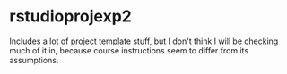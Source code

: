 # rstudioprojexp2

Includes a lot of project template stuff, but I don't think I will be checking much of it in,
because course instructions seem to differ from its assumptions.
